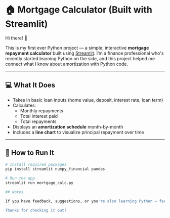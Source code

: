 # 🏠 Mortgage Calculator (Built with Streamlit)

Hi there! 👋

This is my first ever Python project — a simple, interactive **mortgage repayment calculator** built using [Streamlit](https://streamlit.io). I’m a finance professional who's recently started learning Python on the side, and this project helped me connect what I know about amortization with Python code.

---

## 💻 What It Does

- Takes in basic loan inputs (home value, deposit, interest rate, loan term)
- Calculates:
  - Monthly repayments
  - Total interest paid
  - Total repayments
- Displays an **amortization schedule** month-by-month
- Includes a **line chart** to visualize principal repayment over time

---

## 🚀 How to Run It

```bash
# Install required packages
pip install streamlit numpy_financial pandas

# Run the app
streamlit run mortgage_calc.py

## Notes

If you have feedback, suggestions, or you're also learning Python — feel free to reach out or fork it and play around!

Thanks for checking it out!